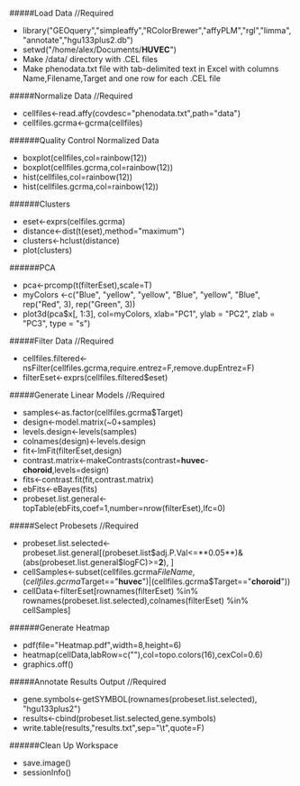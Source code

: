 #####Load Data //Required
- library("GEOquery","simpleaffy","RColorBrewer","affyPLM","rgl","limma","annotate","hgu133plus2.db")
- setwd("/home/alex/Documents/**HUVEC**")
- Make /data/ directory with .CEL files
- Make phenodata.txt file with tab-delimited text in Excel with columns Name,Filename,Target and one row for each .CEL file

#####Normalize Data //Required
- cellfiles<-read.affy(covdesc="phenodata.txt",path="data")
- cellfiles.gcrma<-gcrma(cellfiles)

######Quality Control Normalized Data
- boxplot(cellfiles,col=rainbow(12))
- boxplot(cellfiles.gcrma,col=rainbow(12))
- hist(cellfiles,col=rainbow(12))
- hist(cellfiles.gcrma,col=rainbow(12))

######Clusters
- eset<-exprs(celfiles.gcrma)
- distance<-dist(t(eset),method="maximum")
- clusters<-hclust(distance)
- plot(clusters)

######PCA
- pca<-prcomp(t(filterEset),scale=T)
- myColors <-c("Blue", "yellow", "yellow", "Blue", "yellow", "Blue", rep("Red", 3), rep("Green", 3))
- plot3d(pca$x[, 1:3], col=myColors, xlab="PC1", ylab = "PC2", zlab = "PC3", type = "s")

#####Filter Data //Required
- cellfiles.filtered<-nsFilter(cellfiles.gcrma,require.entrez=F,remove.dupEntrez=F)
- filterEset<-exprs(cellfiles.filtered$eset)

#####Generate Linear Models //Required
- samples<-as.factor(cellfiles.gcrma$Target)
- design<-model.matrix(~0+samples)
- levels.design<-levels(samples)
- colnames(design)<-levels.design
- fit<-lmFit(filterEset,design)
- contrast.matrix<-makeContrasts(contrast=**huvec**-**choroid**,levels=design)
- fits<-contrast.fit(fit,contrast.matrix)
- ebFits<-eBayes(fits)
- probeset.list.general<-topTable(ebFits,coef=1,number=nrow(filterEset),lfc=0)

#####Select Probesets //Required
- probeset.list.selected<-probeset.list.general[(probeset.list$adj.P.Val<=**0.05**)&(abs(probeset.list.general$logFC)>=**2**), ]
- cellSamples<-subset(cellfiles.gcrma$FileName,(cellfiles.gcrma$Target=="**huvec**")|(cellfiles.gcrma$Target=="**choroid**"))
- cellData<-filterEset[rownames(filterEset) %in% rownames(probeset.list.selected),colnames(filterEset) %in% cellSamples]

######Generate Heatmap
- pdf(file="Heatmap.pdf",width=8,height=6)
- heatmap(cellData,labRow=c(""),col=topo.colors(16),cexCol=0.6)
- graphics.off()

#####Annotate Results Output //Required
- gene.symbols<-getSYMBOL(rownames(probeset.list.selected), "hgu133plus2")
- results<-cbind(probeset.list.selected,gene.symbols)
- write.table(results,"results.txt",sep="\t",quote=F)

######Clean Up Workspace
- save.image()
- sessionInfo()
